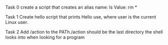 Task 0
create a script that creates an alias
name: ls
Value: rm *

Task 1
Create hello script that prints Hello use, where user is the current Linux user.

Task 2
Add /action to the PATh./action should be the last directory the shell looks into when looking for a program